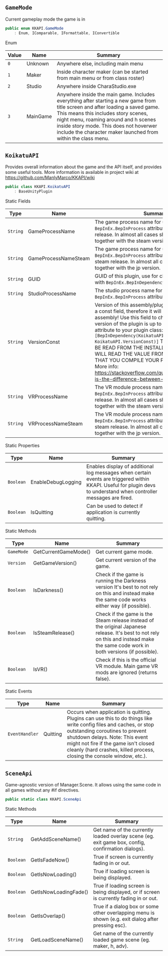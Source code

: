 ## `GameMode`

Current gameplay mode the game is in
```csharp
public enum KKAPI.GameMode
    : Enum, IComparable, IFormattable, IConvertible

```

Enum

| Value | Name | Summary | 
| --- | --- | --- | 
| `0` | Unknown | Anywhere else, including main menu | 
| `1` | Maker | Inside character maker (can be started from main menu or from class roster) | 
| `2` | Studio | Anywhere inside CharaStudio.exe | 
| `3` | MainGame | Anywhere inside the main game.  Includes everything after starting a new game from title screen and after loading a saved game.  This means this includes story scenes, night menu, roaming around and h scenes inside story mode.  This does not hoverwer include the character maker launched from within the class menu. | 


## `KoikatuAPI`

Provides overall information about the game and the API itself, and provides some useful tools.  More information is available in project wiki at https://github.com/ManlyMarco/KKAPI/wiki
```csharp
public class KKAPI.KoikatuAPI
    : BaseUnityPlugin

```

Static Fields

| Type | Name | Summary | 
| --- | --- | --- | 
| `String` | GameProcessName | The game process name for use with `BepInEx.BepInProcess` attributes.  This is for the jp release. In almost all cases should be used together with the steam version. | 
| `String` | GameProcessNameSteam | The game process name for use with `BepInEx.BepInProcess` attributes.  This is for the steam release. In almost all cases should be used together with the jp version. | 
| `String` | GUID | GUID of this plugin, use for checking dependancies with `BepInEx.BepInDependency`."/&gt; | 
| `String` | StudioProcessName | The studio process name for use with `BepInEx.BepInProcess` attributes. | 
| `String` | VersionConst | Version of this assembly/plugin.  WARNING: This is a const field, therefore it will be copied to your assembly!  Use this field to check if the installed version of the plugin is up to date by adding this attribute to your plugin class:  <code>[BepInDependency(KoikatuAPI.GUID, KoikatuAPI.VersionConst)]</code>  THIS VALUE WILL NOT BE READ FROM THE INSTALLED VERSION, YOU WILL READ THE VALUE FROM THIS VERSION THAT YOU COMPILE YOUR PLUGIN AGAINST!  More info: https://stackoverflow.com/questions/55984/what-is-the-difference-between-const-and-readonly | 
| `String` | VRProcessName | The VR module process name for use with `BepInEx.BepInProcess` attributes.  This is for the jp release. In almost all cases should be used together with the steam version. | 
| `String` | VRProcessNameSteam | The VR module process name for use with `BepInEx.BepInProcess` attributes.  This is for the steam release. In almost all cases should be used together with the jp version. | 


Static Properties

| Type | Name | Summary | 
| --- | --- | --- | 
| `Boolean` | EnableDebugLogging | Enables display of additional log messages when certain events are triggered within KKAPI.  Useful for plugin devs to understand when controller messages are fired. | 
| `Boolean` | IsQuitting | Can be used to detect if application is currently quitting. | 


Static Methods

| Type | Name | Summary | 
| --- | --- | --- | 
| `GameMode` | GetCurrentGameMode() | Get current game mode. | 
| `Version` | GetGameVersion() | Get current version of the game. | 
| `Boolean` | IsDarkness() | Check if the game is running the Darkness version  <remarks>It's best to not rely on this and instead make the same code works either way (if possible).</remarks> | 
| `Boolean` | IsSteamRelease() | Check if the game is the Steam release instead of the original Japanese release.  <remarks>It's best to not rely on this and instead make the same code work in both versions (if possible).</remarks> | 
| `Boolean` | IsVR() | Check if this is the official VR module. Main game VR mods are ignored (returns false). | 


Static Events

| Type | Name | Summary | 
| --- | --- | --- | 
| `EventHandler` | Quitting | Occurs when application is quitting.  Plugins can use this to do things like write config files and caches, or stop outstanding coroutines to prevent shutdown delays.  Note: This event might not fire if the game isn't closed cleanly (hard crashes, killed process, closing the console window, etc.). | 


## `SceneApi`

Game-agnostic version of Manager.Scene. It allows using the same code in all games without any #if directives.
```csharp
public static class KKAPI.SceneApi

```

Static Methods

| Type | Name | Summary | 
| --- | --- | --- | 
| `String` | GetAddSceneName() | Get name of the currently loaded overlay scene (eg. exit game box, config, confirmation dialogs). | 
| `Boolean` | GetIsFadeNow() | True if screen is currently fading in or out. | 
| `Boolean` | GetIsNowLoading() | True if loading screen is being displayed. | 
| `Boolean` | GetIsNowLoadingFade() | True if loading screen is being displayed, or if screen is currently fading in or out. | 
| `Boolean` | GetIsOverlap() | True if a dialog box or some other overlapping menu is shown (e.g. exit dialog after pressing esc). | 
| `String` | GetLoadSceneName() | Get name of the currently loaded game scene (eg. maker, h, adv). | 


